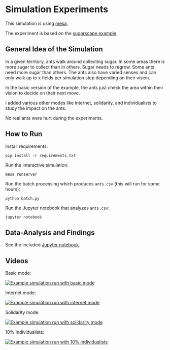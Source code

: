 # Simulation Experiments

This simulation is using [mesa](https://mesa.readthedocs.io/en/stable/).

The experiment is based on the [sugarscape example](https://ccl.northwestern.edu/netlogo/models/Sugarscape3WealthDistribution).

## General Idea of the Simulation

In a given territory, ants walk around collecting sugar.
In some areas there is more sugar to collect than in others.
Sugar needs to regrow. Some ants need more sugar than others.
The ants also have varied senses and can only walk up to x fields per simulation step depending on their vision.

In the basic version of the example, the ants just check the area within their vision to decide on their next move.

I added various other modes like internet, solidarity, and individualists to study the impact on the ants.

No real ants were hurt during the experiments.


## How to Run

Install requirements:

`pip install -r requirements.txt`

Run the interactive simulation:

`mesa runserver`

Run the batch processing which produces `ants.csv` (this will run for some hours):

`python batch.py`

Run the Jupyter notebook that analyzes `ants.csv`:

`jupyter notebook`


## Data-Analysis and Findings

See the included [Jupyter notebook](https://github.com/rakvat/ant_sim/blob/master/analysis.ipynb).

## Videos

Basic mode:

[![Example simulation run with basic mode](https://img.youtube.com/vi/HLzrQH-4Qxw/0.jpg)](https://youtu.be/HLzrQH-4Qxw)

Internet mode:

[![Example simulation run with internet mode](https://img.youtube.com/vi/_oGLnQ8XX7A/0.jpg)](https://youtu.be/_oGLnQ8XX7A)

Solidarity mode:

[![Example simulation run with solidarity mode](https://img.youtube.com/vi/zFG0JZGG-HA/0.jpg)](https://youtu.be/zFG0JZGG-HA)

10% Individualists:

[![Example simulation run with 10% individualists](https://img.youtube.com/vi/Z_o_bR9Fjt4/0.jpg)](https://youtu.be/Z_o_bR9Fjt4)
